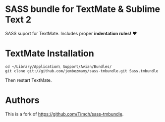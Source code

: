 # SASS bundle for TextMate & Sublime Text 2

SASS suport for TextMate. Includes proper **indentation rules!** :heart:


# TextMate Installation

    cd ~/Library/Application\ Support/Avian/Bundles/
    git clone git://github.com/jembezmamy/sass-tmbundle.git Sass.tmbundle

Then restart TextMate.


# Authors

This is a fork of https://github.com/Timch/sass-tmbundle.
